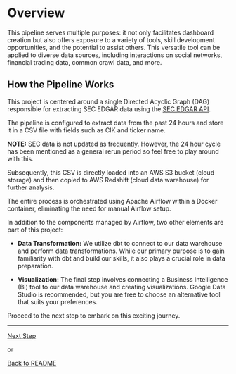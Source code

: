 # Overview

This pipeline serves multiple purposes: it not only facilitates dashboard creation but also offers exposure to a variety of tools, skill development opportunities, and the potential to assist others. This versatile tool can be applied to diverse data sources, including interactions on social networks, financial trading data, common crawl data, and more.

## How the Pipeline Works

This project is centered around a single Directed Acyclic Graph (DAG) responsible for extracting SEC EDGAR data using the [SEC EDGAR API](https://www.sec.gov/edgar/sec-api-documentation).

The pipeline is configured to extract data from the past 24 hours and store it in a CSV file with fields such as CIK and ticker name. 

**NOTE:** SEC data is not updated as frequently. However, the 24 hour cycle has been mentioned as a general rerun period so feel free to play around with this.

Subsequently, this CSV is directly loaded into an AWS S3 bucket (cloud storage) and then copied to AWS Redshift (cloud data warehouse) for further analysis.

The entire process is orchestrated using Apache Airflow within a Docker container, eliminating the need for manual Airflow setup.

In addition to the components managed by Airflow, two other elements are part of this project:

* **Data Transformation:** We utilize dbt to connect to our data warehouse and perform data transformations. While our primary purpose is to gain familiarity with dbt and build our skills, it also plays a crucial role in data preparation.

* **Visualization:** The final step involves connecting a Business Intelligence (BI) tool to our data warehouse and creating visualizations. Google Data Studio is recommended, but you are free to choose an alternative tool that suits your preferences.

Proceed to the next step to embark on this exciting journey.

---

[Next Step](aws-setup.md)

or

[Back to README](../README.md)